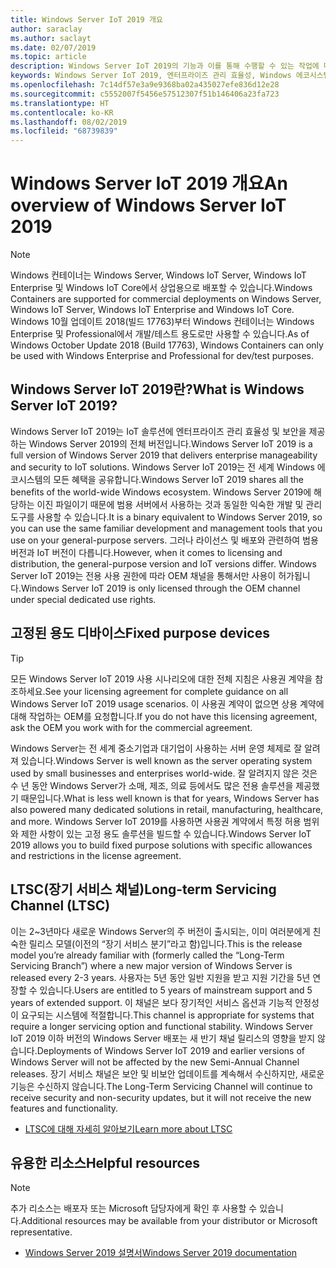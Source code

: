 ```yaml
---
title: Windows Server IoT 2019 개요
author: saraclay
ms.author: saclayt
ms.date: 02/07/2019
ms.topic: article
description: Windows Server IoT 2019의 기능과 이를 통해 수행할 수 있는 작업에 대해 알아봅니다.
keywords: Windows Server IoT 2019, 엔터프라이즈 관리 효율성, Windows 에코시스템, IoT
ms.openlocfilehash: 7c14df57e3a9e9368ba02a435027efe836d12e28
ms.sourcegitcommit: c5552007f5456e57512307f51b146406a23fa723
ms.translationtype: HT
ms.contentlocale: ko-KR
ms.lasthandoff: 08/02/2019
ms.locfileid: "68739839"
---
```

# <a name="an-overview-of-windows-server-iot-2019"></a><span data-ttu-id="bc4c0-104">Windows Server IoT 2019 개요</span><span class="sxs-lookup"><span data-stu-id="bc4c0-104">An overview of Windows Server IoT 2019</span></span>

> [!NOTE]
> <span data-ttu-id="bc4c0-105">Windows 컨테이너는 Windows Server, Windows IoT Server, Windows IoT Enterprise 및 Windows IoT Core에서 상업용으로 배포할 수 있습니다.</span><span class="sxs-lookup"><span data-stu-id="bc4c0-105">Windows Containers are supported for commercial deployments on Windows Server, Windows IoT Server, Windows IoT Enterprise and Windows IoT Core.</span></span>  <span data-ttu-id="bc4c0-106">Windows 10월 업데이트 2018(빌드 17763)부터 Windows 컨테이너는 Windows Enterprise 및 Professional에서 개발/테스트 용도로만 사용할 수 있습니다.</span><span class="sxs-lookup"><span data-stu-id="bc4c0-106">As of Windows October Update 2018 (Build 17763), Windows Containers can only be used with Windows Enterprise and Professional for dev/test purposes.</span></span>

## <a name="what-is-windows-server-iot-2019"></a><span data-ttu-id="bc4c0-107">Windows Server IoT 2019란?</span><span class="sxs-lookup"><span data-stu-id="bc4c0-107">What is Windows Server IoT 2019?</span></span>
<span data-ttu-id="bc4c0-108">Windows Server IoT 2019는 IoT 솔루션에 엔터프라이즈 관리 효율성 및 보안을 제공하는 Windows Server 2019의 전체 버전입니다.</span><span class="sxs-lookup"><span data-stu-id="bc4c0-108">Windows Server IoT 2019 is a full version of Windows Server 2019 that delivers enterprise manageability and security to IoT solutions.</span></span> <span data-ttu-id="bc4c0-109">Windows Server IoT 2019는 전 세계 Windows 에코시스템의 모든 혜택을 공유합니다.</span><span class="sxs-lookup"><span data-stu-id="bc4c0-109">Windows Server IoT 2019 shares all the benefits of the world-wide Windows ecosystem.</span></span> <span data-ttu-id="bc4c0-110">Windows Server 2019에 해당하는 이진 파일이기 때문에 범용 서버에서 사용하는 것과 동일한 익숙한 개발 및 관리 도구를 사용할 수 있습니다.</span><span class="sxs-lookup"><span data-stu-id="bc4c0-110">It is a binary equivalent to Windows Server 2019, so you can use the same familiar development and management tools that you use on your general-purpose servers.</span></span> <span data-ttu-id="bc4c0-111">그러나 라이선스 및 배포와 관련하여 범용 버전과 IoT 버전이 다릅니다.</span><span class="sxs-lookup"><span data-stu-id="bc4c0-111">However, when it comes to licensing and distribution, the general-purpose version and IoT versions differ.</span></span>  <span data-ttu-id="bc4c0-112">Windows Server IoT 2019는 전용 사용 권한에 따라 OEM 채널을 통해서만 사용이 허가됩니다.</span><span class="sxs-lookup"><span data-stu-id="bc4c0-112">Windows Server IoT 2019 is only licensed through the OEM channel under special dedicated use rights.</span></span>

## <a name="fixed-purpose-devices"></a><span data-ttu-id="bc4c0-113">고정된 용도 디바이스</span><span class="sxs-lookup"><span data-stu-id="bc4c0-113">Fixed purpose devices</span></span> 

> [!TIP]
> <span data-ttu-id="bc4c0-114">모든 Windows Server IoT 2019 사용 시나리오에 대한 전체 지침은 사용권 계약을 참조하세요.</span><span class="sxs-lookup"><span data-stu-id="bc4c0-114">See your licensing agreement for complete guidance on all Windows Server IoT 2019 usage scenarios.</span></span> <span data-ttu-id="bc4c0-115">이 사용권 계약이 없으면 상용 계약에 대해 작업하는 OEM를 요청합니다.</span><span class="sxs-lookup"><span data-stu-id="bc4c0-115">If you do not have this licensing agreement, ask the OEM you work with for the commercial agreement.</span></span>

<span data-ttu-id="bc4c0-116">Windows Server는 전 세계 중소기업과 대기업이 사용하는 서버 운영 체제로 잘 알려져 있습니다.</span><span class="sxs-lookup"><span data-stu-id="bc4c0-116">Windows Server is well known as the server operating system used by small businesses and enterprises world-wide.</span></span> <span data-ttu-id="bc4c0-117">잘 알려지지 않은 것은 수 년 동안 Windows Server가 소매, 제조, 의료 등에서도 많은 전용 솔루션을 제공했기 때문입니다.</span><span class="sxs-lookup"><span data-stu-id="bc4c0-117">What is less well known is that for years, Windows Server has also powered many dedicated solutions in retail, manufacturing, healthcare, and more.</span></span> <span data-ttu-id="bc4c0-118">Windows Server IoT 2019를 사용하면 사용권 계약에서 특정 허용 범위와 제한 사항이 있는 고정 용도 솔루션을 빌드할 수 있습니다.</span><span class="sxs-lookup"><span data-stu-id="bc4c0-118">Windows Server IoT 2019 allows you to build fixed purpose solutions with specific allowances and restrictions in the license agreement.</span></span>

## <a name="long-term-servicing-channel-ltsc"></a><span data-ttu-id="bc4c0-119">LTSC(장기 서비스 채널)</span><span class="sxs-lookup"><span data-stu-id="bc4c0-119">Long-term Servicing Channel (LTSC)</span></span>

<span data-ttu-id="bc4c0-120">이는 2~3년마다 새로운 Windows Server의 주 버전이 출시되는, 이미 여러분에게 친숙한 릴리스 모델(이전의 “장기 서비스 분기”라고 함)입니다.</span><span class="sxs-lookup"><span data-stu-id="bc4c0-120">This is the release model you’re already familiar with (formerly called the “Long-Term Servicing Branch”) where a new major version of Windows Server is released every 2-3 years.</span></span> <span data-ttu-id="bc4c0-121">사용자는 5년 동안 일반 지원을 받고 지원 기간을 5년 연장할 수 있습니다.</span><span class="sxs-lookup"><span data-stu-id="bc4c0-121">Users are entitled to 5 years of mainstream support and 5 years of extended support.</span></span> <span data-ttu-id="bc4c0-122">이 채널은 보다 장기적인 서비스 옵션과 기능적 안정성이 요구되는 시스템에 적절합니다.</span><span class="sxs-lookup"><span data-stu-id="bc4c0-122">This channel is appropriate for systems that require a longer servicing option and functional stability.</span></span> <span data-ttu-id="bc4c0-123">Windows Server IoT 2019 이하 버전의 Windows Server 배포는 새 반기 채널 릴리스의 영향을 받지 않습니다.</span><span class="sxs-lookup"><span data-stu-id="bc4c0-123">Deployments of Windows Server IoT 2019 and earlier versions of Windows Server will not be affected by the new Semi-Annual Channel releases.</span></span> <span data-ttu-id="bc4c0-124">장기 서비스 채널은 보안 및 비보안 업데이트를 계속해서 수신하지만, 새로운 기능은 수신하지 않습니다.</span><span class="sxs-lookup"><span data-stu-id="bc4c0-124">The Long-Term Servicing Channel will continue to receive security and non-security updates, but it will not receive the new features and functionality.</span></span>

* [<span data-ttu-id="bc4c0-125">LTSC에 대해 자세히 알아보기</span><span class="sxs-lookup"><span data-stu-id="bc4c0-125">Learn more about LTSC</span></span>](https://docs.microsoft.com/en-us/windows-server/get-started-19/servicing-channels-19#long-term-servicing-channel-ltsc)

## <a name="helpful-resources"></a><span data-ttu-id="bc4c0-126">유용한 리소스</span><span class="sxs-lookup"><span data-stu-id="bc4c0-126">Helpful resources</span></span>
> [!NOTE]
> <span data-ttu-id="bc4c0-127">추가 리소스는 배포자 또는 Microsoft 담당자에게 확인 후 사용할 수 있습니다.</span><span class="sxs-lookup"><span data-stu-id="bc4c0-127">Additional resources may be available from your distributor or Microsoft representative.</span></span>

* [<span data-ttu-id="bc4c0-128">Windows Server 2019 설명서</span><span class="sxs-lookup"><span data-stu-id="bc4c0-128">Windows Server 2019 documentation</span></span>](https://docs.microsoft.com/en-us/windows-server/index)
